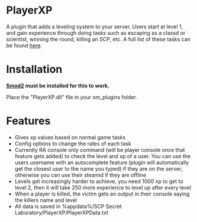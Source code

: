 # PlayerXP

A plugin that adds a leveling system to your server. Users start at level 1, and gain experience through doing tasks such as escaping as a classd or scientist, winning the round, killing an SCP, etc. A full list of these tasks can be found [here](https://github.com/Cyanox62/PlayerXP/wiki/XP-Config-Settings).

# Installation

**[Smod2](https://github.com/Grover-c13/Smod2) must be installed for this to work.**

Place the "PlayerXP.dll" file in your sm_plugins folder.

# Features
- Gives xp values based on normal game tasks
- Config options to change the rates of each task
- Currently RA console only command (will be player console once that feature gets added) to check the level and xp of a user. You can use the users username with an autocomplete feature (plugin will automatically get the closest user to the name you typed) if they are on the server, otherwise you can use their steamid if they are offline
- Levels get increasingly harder to achieve, you need 1000 xp to get to level 2, then it will take 250 more experience to level up after every level
- When a player is killed, the victim gets an output in their console saying the killers name and level
- All data is saved in %appdata%/SCP Secret Laboratory/PlayerXP/PlayerXPData.txt
